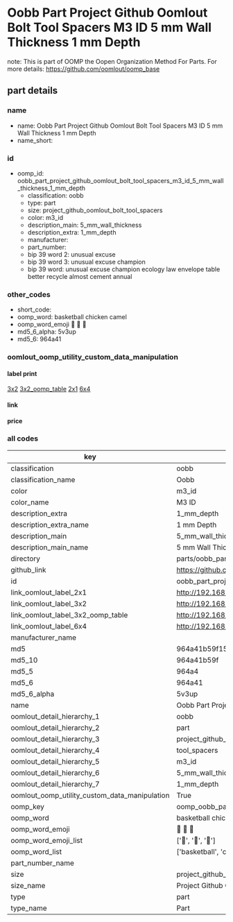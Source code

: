 # Oobb Part Project Github Oomlout Bolt Tool Spacers M3 ID 5 mm Wall Thickness 1 mm Depth  

note: This is part of OOMP the Oopen Organization Method For Parts. For more details: https://github.com/oomlout/oomp_base

##  part details
  







### name
* name: Oobb Part Project Github Oomlout Bolt Tool Spacers M3 ID 5 mm Wall Thickness 1 mm Depth
* name_short: 
### id
* oomp_id: oobb_part_project_github_oomlout_bolt_tool_spacers_m3_id_5_mm_wall_thickness_1_mm_depth
  * classification: oobb
  * type: part
  * size: project_github_oomlout_bolt_tool_spacers
  * color: m3_id
  * description_main: 5_mm_wall_thickness
  * description_extra: 1_mm_depth
  * manufacturer: 
  * part_number: 
  * bip 39 word 2: unusual excuse
  * bip 39 word 3: unusual excuse champion
  * bip 39 word: unusual excuse champion ecology law envelope table better recycle almost cement annual

### other_codes
* short_code: 
* oomp_word: basketball chicken camel
* oomp_word_emoji :basketball: :chicken: :camel:
* md5_6_alpha: 5v3up
* md5_6: 964a41






### oomlout_oomp_utility_custom_data_manipulation
#### label print
[3x2](http://192.168.1.245:1112/?label=oomp%205v3up)
[3x2_oomp_table](http://192.168.1.108:1112/?label=oomp%205v3up)
[2x1](http://192.168.1.242:1112/?label=oomp%205v3up)
[6x4](http://192.168.1.55:1112/?label=oomp%205v3up)    

#### link

                              

#### price







### all codes 
| key | value |  
| --- | --- |  
| classification | oobb |  
| classification_name | Oobb |  
| color | m3_id |  
| color_name | M3 ID |  
| description_extra | 1_mm_depth |  
| description_extra_name | 1 mm Depth |  
| description_main | 5_mm_wall_thickness |  
| description_main_name | 5 mm Wall Thickness |  
| directory | parts/oobb_part_project_github_oomlout_bolt_tool_spacers_m3_id_5_mm_wall_thickness_1_mm_depth |  
| github_link | https://github.com/oomlout/oomlout_oomp_part_src/tree/main/parts/oobb_part_project_github_oomlout_bolt_tool_spacers_m3_id_5_mm_wall_thickness_1_mm_depth |  
| id | oobb_part_project_github_oomlout_bolt_tool_spacers_m3_id_5_mm_wall_thickness_1_mm_depth |  
| link_oomlout_label_2x1 | http://192.168.1.242:1112/?label=oomp%205v3up |  
| link_oomlout_label_3x2 | http://192.168.1.245:1112/?label=oomp%205v3up |  
| link_oomlout_label_3x2_oomp_table | http://192.168.1.108:1112/?label=oomp%205v3up |  
| link_oomlout_label_6x4 | http://192.168.1.55:1112/?label=oomp%205v3up |  
| manufacturer_name |  |  
| md5 | 964a41b59f159b9d2f3ef4604c13c772 |  
| md5_10 | 964a41b59f |  
| md5_5 | 964a4 |  
| md5_6 | 964a41 |  
| md5_6_alpha | 5v3up |  
| name | Oobb Part Project Github Oomlout Bolt Tool Spacers M3 ID 5 mm Wall Thickness 1 mm Depth |  
| oomlout_detail_hierarchy_1 | oobb |  
| oomlout_detail_hierarchy_2 | part |  
| oomlout_detail_hierarchy_3 | project_github_bolt |  
| oomlout_detail_hierarchy_4 | tool_spacers |  
| oomlout_detail_hierarchy_5 | m3_id |  
| oomlout_detail_hierarchy_6 | 5_mm_wall_thickness |  
| oomlout_detail_hierarchy_7 | 1_mm_depth |  
| oomlout_oomp_utility_custom_data_manipulation | True |  
| oomp_key | oomp_oobb_part_project_github_oomlout_bolt_tool_spacers_m3_id_5_mm_wall_thickness_1_mm_depth |  
| oomp_word | basketball chicken camel |  
| oomp_word_emoji | :basketball: :chicken: :camel: |  
| oomp_word_emoji_list | [':basketball:', ':chicken:', ':camel:'] |  
| oomp_word_list | ['basketball', 'chicken', 'camel'] |  
| part_number_name |  |  
| size | project_github_oomlout_bolt_tool_spacers |  
| size_name | Project Github Oomlout Bolt Tool Spacers |  
| type | part |  
| type_name | Part |  
